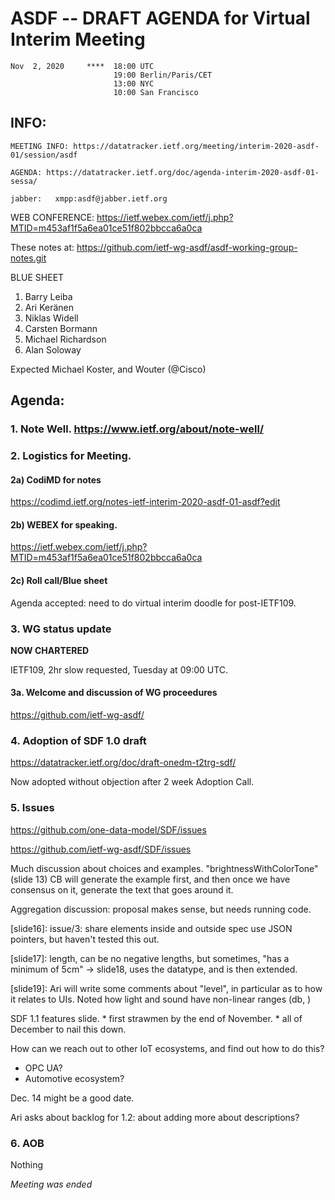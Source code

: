 # ASDF -- DRAFT AGENDA for Virtual Interim Meeting

    Nov  2, 2020     ****  18:00 UTC
                           19:00 Berlin/Paris/CET
                           13:00 NYC
                           10:00 San Francisco


## INFO:

    MEETING INFO: https://datatracker.ietf.org/meeting/interim-2020-asdf-01/session/asdf

    AGENDA: https://datatracker.ietf.org/doc/agenda-interim-2020-asdf-01-sessa/

    jabber:   xmpp:asdf@jabber.ietf.org

WEB CONFERENCE:
   https://ietf.webex.com/ietf/j.php?MTID=m453af1f5a6ea01ce51f802bbcca6a0ca

   These notes at: https://github.com/ietf-wg-asdf/asdf-working-group-notes.git
   
BLUE SHEET
1. Barry Leiba
2. Ari Keränen
3. Niklas Widell
4. Carsten Bormann
5. Michael Richardson
6. Alan Soloway

Expected Michael Koster, and Wouter (@Cisco)

## Agenda:

### 1. Note Well.  https://www.ietf.org/about/note-well/

### 2. Logistics for Meeting.

#### 2a) CodiMD for notes

https://codimd.ietf.org/notes-ietf-interim-2020-asdf-01-asdf?edit

#### 2b) WEBEX for speaking.

https://ietf.webex.com/ietf/j.php?MTID=m453af1f5a6ea01ce51f802bbcca6a0ca

#### 2c) Roll call/Blue sheet

Agenda accepted: need to do virtual interim doodle for post-IETF109.

### 3. WG status update

**NOW CHARTERED**

IETF109, 2hr slow requested, Tuesday at 09:00 UTC.

#### 3a. Welcome and discussion of WG proceedures

https://github.com/ietf-wg-asdf/

### 4. Adoption of SDF 1.0 draft

https://datatracker.ietf.org/doc/draft-onedm-t2trg-sdf/

Now adopted without objection after 2 week Adoption Call.

### 5. Issues

https://github.com/one-data-model/SDF/issues 

https://github.com/ietf-wg-asdf/SDF/issues
      
Much discussion about choices and examples.
"brightnessWithColorTone" (slide 13)
CB will generate the example first, and then once we have consensus on it, generate the text that goes around it.

Aggregation discussion:
    proposal makes sense, but needs running code.
    
[slide16]: issue/3: share elements inside and outside spec
    use JSON pointers, but haven't tested this out.
    
[slide17]: length, can be no negative lengths, but sometimes,
    "has a minimum of 5cm"
    -> slide18, uses the datatype, and is then extended.
    
[slide19]: Ari will write some comments about "level", in particular as to how it relates to UIs.
    Noted how light and sound have non-linear ranges (db, )
    
SDF 1.1 features slide.
    * first strawmen by the end of November.
    * all of December to nail this down.
    
How can we reach out to other IoT ecosystems, and find out how to do this?

* OPC UA?
* Automotive ecosystem?       

Dec. 14 might be a good date.

Ari asks about backlog for 1.2: about adding more about descriptions?

### 6. AOB

Nothing


*Meeting was ended*
